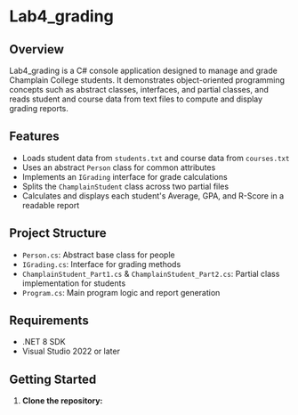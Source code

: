 # Lab4_grading

## Overview
Lab4_grading is a C# console application designed to manage and grade Champlain College students. It demonstrates object-oriented programming concepts such as abstract classes, interfaces, and partial classes, and reads student and course data from text files to compute and display grading reports.

## Features
- Loads student data from `students.txt` and course data from `courses.txt`
- Uses an abstract `Person` class for common attributes
- Implements an `IGrading` interface for grade calculations
- Splits the `ChamplainStudent` class across two partial files
- Calculates and displays each student's Average, GPA, and R-Score in a readable report

## Project Structure
- `Person.cs`: Abstract base class for people
- `IGrading.cs`: Interface for grading methods
- `ChamplainStudent_Part1.cs` & `ChamplainStudent_Part2.cs`: Partial class implementation for students
- `Program.cs`: Main program logic and report generation

## Requirements
- .NET 8 SDK
- Visual Studio 2022 or later

## Getting Started

1. **Clone the repository:**
